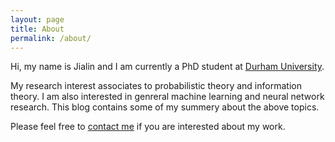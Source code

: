 ```yaml
---
layout: page
title: About
permalink: /about/
---
```


Hi, my name is Jialin and I am currently a PhD student at [Durham University](https://www.dur.ac.uk/).

My research interest associates to probabilistic theory and information theory. I am also interested in genreral machine learning and neural network research. This blog contains some of my summery about the above topics. 

Please feel free to [contact me](https://www.dur.ac.uk/research/directory/staff/?mode=staff&id=18275) if you are interested about my work.
